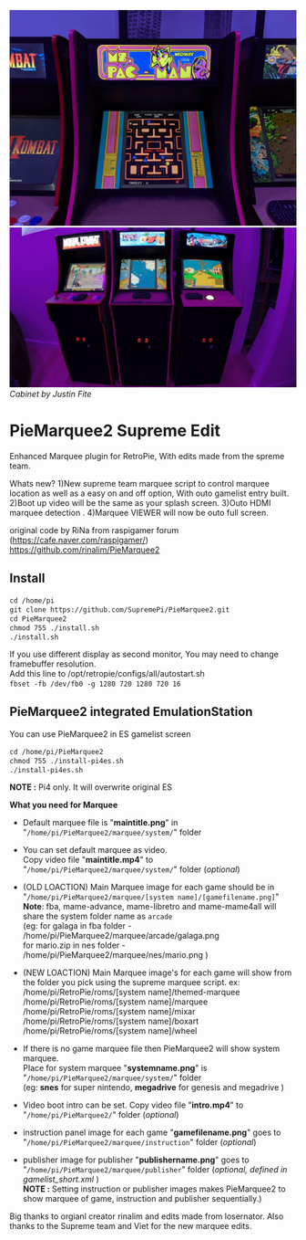 ![marquee example01](piemarquee01.jpg)
![marquee example02](piemarquee02.gif)
*Cabinet by Justin Fite*

# PieMarquee2 Supreme Edit
Enhanced Marquee plugin for RetroPie, With edits made from the spreme team.

Whats new?
1)New supreme team marquee script to control marquee location as well as a easy on and off option, With outo gamelist entry built.
2)Boot up video will be the same as your splash screen.
3)Outo HDMI marquee detection .
4)Marquee VIEWER will now be outo full screen.

original code by RiNa from raspigamer forum (https://cafe.naver.com/raspigamer/)   
https://github.com/rinalim/PieMarquee2

## Install
```
cd /home/pi
git clone https://github.com/SupremePi/PieMarquee2.git
cd PieMarquee2
chmod 755 ./install.sh
./install.sh
```
If you use different display as second monitor, You may need to change framebuffer resolution.  
Add this line to /opt/retropie/configs/all/autostart.sh  
`fbset -fb /dev/fb0 -g 1280 720 1280 720 16`

## PieMarquee2 integrated EmulationStation
You can use PieMarquee2 in ES gamelist screen
```
cd /home/pi/PieMarquee2
chmod 755 ./install-pi4es.sh
./install-pi4es.sh
```
**NOTE :** Pi4 only. It will overwrite original ES

**What you need for Marquee** 

  * Default marquee file is "**maintitle.png**" in "`/home/pi/PieMarquee2/marquee/system/`" folder  
  
  * You can set default marquee as video.  
    Copy video file "**maintitle.mp4**" to "`/home/pi/PieMarquee2/marquee/system/`" folder (*optional*)
    
  * (OLD LOACTION) Main Marquee image for each game should be in "`/home/pi/PieMarquee2/marquee/[system name]/[gamefilename.png]`"   
    **Note**: fba, mame-advance, mame-libretro and mame-mame4all will share the system folder name as `arcade`  
    (eg: for galaga in fba folder - /home/pi/PieMarquee2/marquee/arcade/galaga.png  
         for mario.zip in nes folder - /home/pi/PieMarquee2/marquee/nes/mario.png )

  * (NEW LOACTION) Main Marquee image's for each game will show from the folder you pick using the supreme marquee script.
ex:
/home/pi/RetroPie/roms/[system name]/themed-marquee 
/home/pi/RetroPie/roms/[system name]/marquee
/home/pi/RetroPie/roms/[system name]/mixar
/home/pi/RetroPie/roms/[system name]/boxart
/home/pi/RetroPie/roms/[system name]/wheel 
         
  * If there is no game marquee file then PieMarquee2 will show system marquee.  
    Place for system marquee "**systemname.png**" is "`/home/pi/PieMarquee2/marquee/system/`" folder  
    (eg: **snes** for super nintendo, **megadrive** for genesis and megadrive )
    
  * Video boot intro can be set. Copy video file "**intro.mp4**" to "`/home/pi/PieMarquee2/`" folder (*optional*)
  
  * instruction panel image for each game "**gamefilename.png**" goes to "`/home/pi/PieMarquee2/marquee/instruction`" folder (*optional*)
  * publisher image for publisher "**publishername.png**" goes to "`/home/pi/PieMarquee2/marquee/publisher`" folder (*optional, defined in gamelist_short.xml* )  
    **NOTE :** Setting instruction or publisher images makes PieMarquee2 to show marquee of game, instruction and publisher sequentially.)

Big thanks to orgianl creator rinalim and edits made from losernator. Also thanks to the Supreme team and Viet for the new marquee edits.